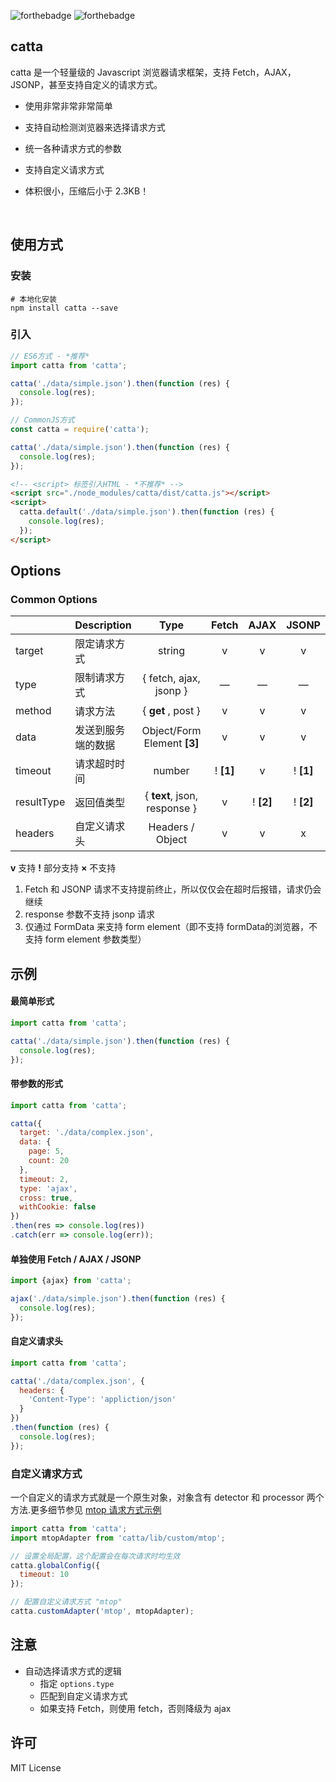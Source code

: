 ![forthebadge](http://forthebadge.com/images/badges/uses-js.svg) ![forthebadge](http://forthebadge.com/images/badges/built-with-love.svg)

## catta
catta 是一个轻量级的 Javascript 浏览器请求框架，支持 Fetch，AJAX，JSONP，甚至支持自定义的请求方式。

- 使用非常非常非常简单

- 支持自动检测浏览器来选择请求方式

- 统一各种请求方式的参数

- 支持自定义请求方式

- 体积很小，压缩后小于 2.3KB！

  ​


## 使用方式

### 安装

```shell
# 本地化安装
npm install catta --save
```



### 引入

```javascript
// ES6方式 - *推荐*
import catta from 'catta';

catta('./data/simple.json').then(function (res) {
  console.log(res);
});
```

```javascript
// CommonJS方式
const catta = require('catta');

catta('./data/simple.json').then(function (res) {
  console.log(res);
});
```

```html
<!-- <script> 标签引入HTML - *不推荐* -->
<script src="./node_modules/catta/dist/catta.js"></script>
<script>
  catta.default('./data/simple.json').then(function (res) {
    console.log(res);
  });
</script>
```



## Options

### Common Options

|            | Description |             Type             |   Fetch   |   AJAX    |   JSONP   |
| ---------- | :---------- | :--------------------------: | :-------: | :-------: | :-------: |
| target     | 限定请求方式      |            string            |     v     |     v     |     v     |
| type       | 限制请求方式      |    { fetch, ajax, jsonp }    |     —     |     —     |     —     |
| method     | 请求方法        |      { **get** , post }      |     v     |     v     |     v     |
| data       | 发送到服务端的数据   | Object/Form Element **[3]**  |     v     |     v     |     v     |
| timeout    | 请求超时时间      |            number            | ! **[1]** |     v     | ! **[1]** |
| resultType | 返回值类型       | { **text**, json, response } |     v     | ! **[2]** | ! **[2]** |
| headers    | 自定义请求头      |       Headers / Object       |     v     |     v     |     x     |

**v**  支持      **!** 部分支持      **×** 不支持

1. Fetch 和 JSONP 请求不支持提前终止，所以仅仅会在超时后报错，请求仍会继续
2. response 参数不支持 jsonp 请求
3. 仅通过 FormData 来支持 form element（即不支持 formData的浏览器，不支持 form element 参数类型）


## 示例

#### 最简单形式

```javascript
import catta from 'catta';

catta('./data/simple.json').then(function (res) {
  console.log(res);
});
```



#### 带参数的形式

```javascript
import catta from 'catta';

catta({
  target: './data/complex.json',
  data: {
    page: 5,
    count: 20
  },
  timeout: 2, 
  type: 'ajax',
  cross: true,
  withCookie: false
})
.then(res => console.log(res))
.catch(err => console.log(err));
```



#### 单独使用 Fetch / AJAX / JSONP

```javascript
import {ajax} from 'catta';

ajax('./data/simple.json').then(function (res) {
  console.log(res);
});
```



#### 自定义请求头

```javascript
import catta from 'catta';

catta('./data/complex.json', {
  headers: {
    'Content-Type': 'appliction/json'
  }
})
.then(function (res) {
  console.log(res);
});
```



### 自定义请求方式

一个自定义的请求方式就是一个原生对象，对象含有 detector 和 processor 两个方法.更多细节参见 [mtop 请求方式示例](https://github.com/Joker-Jelly/catta/blob/master/lib/custom/mtop.js)

```javascript
import catta from 'catta';
import mtopAdapter from 'catta/lib/custom/mtop';

// 设置全局配置，这个配置会在每次请求时均生效
catta.globalConfig({
  timeout: 10
});

// 配置自定义请求方式 "mtop"
catta.customAdapter('mtop', mtopAdapter);
```



## 注意

- 自动选择请求方式的逻辑
  - 指定 `options.type`
  - 匹配到自定义请求方式
  - 如果支持 Fetch，则使用 fetch，否则降级为 ajax



## 许可

MIT License